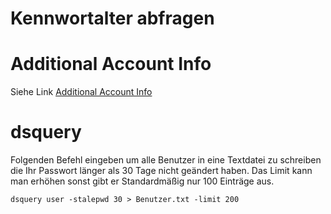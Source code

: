 # Kennwortalter abfragen

# <span class="mw-headline" id="bkmrk-additional-account-i-1">Additional Account Info</span>

Siehe Link [Additional Account Info](https://wiki.eidolf.de/index.php/Additional_Account_Info "Additional Account Info")

# <span class="mw-headline" id="bkmrk-dsquery-1">dsquery</span>

Folgenden Befehl eingeben um alle Benutzer in eine Textdatei zu schreiben die Ihr Passwort länger als 30 Tage nicht geändert haben. Das Limit kann man erhöhen sonst gibt er Standardmäßig nur 100 Einträge aus.

```
dsquery user -stalepwd 30 > Benutzer.txt -limit 200
```